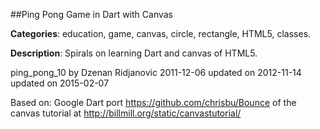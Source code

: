 
##Ping Pong Game in Dart with Canvas

**Categories**: education, game, canvas, circle, rectangle, HTML5, classes.

**Description**: Spirals on learning Dart and canvas of HTML5.

ping_pong_10
by Dzenan Ridjanovic
2011-12-06
updated on
2012-11-14
updated on
2015-02-07

Based on:
Google Dart port 
https://github.com/chrisbu/Bounce
of the canvas tutorial at 
http://billmill.org/static/canvastutorial/

